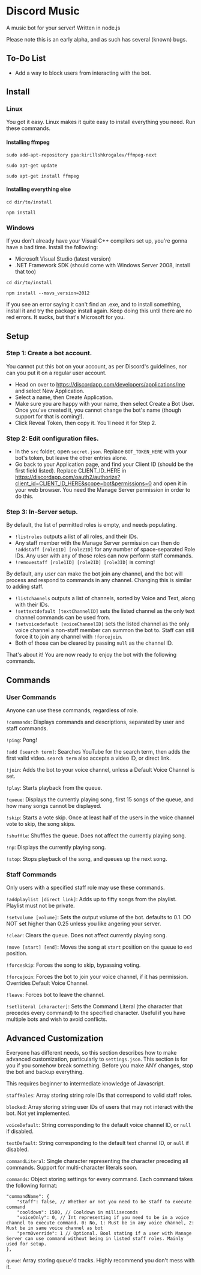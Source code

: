 # Discord Music
A music bot for your server! Written in node.js

Please note this is an early alpha, and as such has several (known) bugs.

## To-Do List
- Add a way to block users from interacting with the bot.

## Install
### Linux
You got it easy. Linux makes it quite easy to install everything you need. Run these commands.

#### Installing ffmpeg

`sudo add-apt-repository ppa:kirillshkrogalev/ffmpeg-next`

`sudo apt-get update`

`sudo apt-get install ffmpeg`

#### Installing everything else

`cd dir/to/install`

`npm install`

### Windows
If you don't already have your Visual C++ compilers set up, you're gonna have a bad time.
Install the following:
- Microsoft Visual Studio (latest version)
- .NET Framework SDK (should come with Windows Server 2008, install that too)

`cd dir/to/install`

`npm install --msvs_version=2012`

If you see an error saying it can't find an .exe, and to install something, install it and try the package install again. Keep doing this until there are no red errors. It sucks, but that's Microsoft for you.

## Setup
### Step 1: Create a bot account.
You cannot put this bot on your account, as per Discord's guidelines, nor can you put it on a regular user account.
- Head on over to https://discordapp.com/developers/applications/me and select New Application.
- Select a name, then Create Application.
- Make sure you are happy with your name, then select Create a Bot User. Once you've created it, you cannot change the bot's name (though support for that is coming!).
- Click Reveal Token, then copy it. You'll need it for Step 2.

### Step 2: Edit configuration files.
- In the `src` folder, open `secret.json`. Replace `BOT_TOKEN_HERE` with your bot's token, but leave the other entries alone.
- Go back to your Application page, and find your Client ID (should be the first field listed). Replace CLIENT_ID_HERE in https://discordapp.com/oauth2/authorize?client_id=CLIENT_ID_HERE&scope=bot&permissions=0 and open it in your web browser. You need the Manage Server permission in order to do this.

### Step 3: In-Server setup.
By default, the list of permitted roles is empty, and needs populating.
- `!listroles` outputs a list of all roles, and their IDs.
- Any staff member with the Manage Server permission can then do `!addstaff [role1ID] [role2ID]` for any number of space-separated Role IDs. Any user with any of those roles can now perform staff commands.
- `!removestaff [role1ID] [role2ID] [role3ID]` is coming!

By default, any user can make the bot join any channel, and the bot will process and respond to commands in any channel. Changing this is similar to adding staff.
- `!listchannels` outputs a list of channels, sorted by Voice and Text, along with their IDs.
- `!settextdefault [textChannelID]` sets the listed channel as the only text channel commands can be used from.
- `!setvoicedefault [voiceChannelID]` sets the listed channel as the only voice channel a non-staff member can summon the bot to. Staff can still force it to join any channel with `!forcejoin`.
- Both of those can be cleared by passing `null` as the channel ID.

That's about it! You are now ready to enjoy the bot with the following commands.

## Commands
### User Commands
Anyone can use these commands, regardless of role.

`!commands`: Displays commands and descriptions, separated by user and staff commands.

`!ping`: Pong!

`!add [search term]`: Searches YouTube for the search term, then adds the first valid video. `search term` also accepts a video ID, or direct link.

`!join`: Adds the bot to your voice channel, unless a Default Voice Channel is set.

`!play`: Starts playback from the queue.

`!queue`: Displays the currently playing song, first 15 songs of the queue, and how many songs cannot be displayed.

`!skip`: Starts a vote skip. Once at least half of the users in the voice channel vote to skip, the song skips.

`!shuffle`: Shuffles the queue. Does not affect the currently playing song.

`!np`: Displays the currently playing song.

`!stop`: Stops playback of the song, and queues up the next song.

### Staff Commands
Only users with a specified staff role may use these commands.

`!addplaylist [direct link]`: Adds up to fifty songs from the playlist. Playlist must not be private.

`!setvolume [volume]`: Sets the output volume of the bot. defaults to 0.1. DO NOT set higher than 0.25 unless you like angering your server.

`!clear`: Clears the queue. Does not affect currently playing song.

`!move [start] [end]`: Moves the song at `start` position on the queue to `end` position.

`!forceskip`: Forces the song to skip, bypassing voting.

`!forcejoin`: Forces the bot to join your voice channel, if it has permission. Overrides Default Voice Channel.

`!leave`: Forces bot to leave the channel.

`!setliteral [character]`: Sets the Command Literal (the character that precedes every command) to the specified character. Useful if you have multiple bots and wish to avoid conflicts.

## Advanced Customization
Everyone has different needs, so this section describes how to make advanced customization, particularly to `settings.json`. This section is for you if you somehow break something. Before you make ANY changes, stop the bot and backup everything.

This requires beginner to intermediate knowledge of Javascript.

`staffRoles`: Array storing string role IDs that correspond to valid staff roles.

`blocked`: Array storing string user IDs of users that may not interact with the bot. Not yet implemented.

`voiceDefault`: String corresponding to the default voice channel ID, or `null` if disabled.

`textDefault`: String corresponding to the default text channel ID, or `null` if disabled.

`commandLiteral`: Single character representing the character preceding all commands. Support for multi-character literals soon.

`commands`: Object storing settings for every command. Each command takes the following format:

```
"commandName": {
	"staff": false, // Whether or not you need to be staff to execute command
	"cooldown": 1500, // Cooldown in milliseconds
	"voiceOnly": 0, // Int representing if you need to be in a voice channel to execute command. 0: No, 1: Must be in any voice channel, 2: Must be in same voice channel as bot
	"permOverride": 1 // Optional. Bool stating if a user with Manage Server can use command without being in listed staff roles. Mainly used for setup.
},
```

`queue`: Array storing queue'd tracks. Highly recommend you don't mess with it.